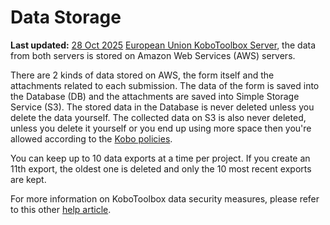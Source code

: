 # Data Storage
**Last updated:** <a href="https://github.com/kobotoolbox/docs/blob/050dcc9c8bfb4c528208bbe886979999037f1554/source/data_storage.md" class="reference">28 Oct 2025</a>
[European Union KoboToolbox Server](https://eu.kobotoolbox.org/), the data from
both servers is stored on Amazon Web Services (AWS) servers.

There are 2 kinds of data stored on AWS, the form itself and the attachments
related to each submission. The data of the form is saved into the Database (DB)
and the attachments are saved into Simple Storage Service (S3). The stored data
in the Database is never deleted unless you delete the data yourself. The
collected data on S3 is also never deleted, unless you delete it yourself or you
end up using more space then you're allowed according to the
[Kobo policies](creating_account.md).

You can keep up to 10 data exports at a time per project. If you create an 11th
export, the oldest one is deleted and only the 10 most recent exports are kept.

For more information on KoboToolbox data security measures, please refer to this
other [help article](is_my_data_safe.md).
